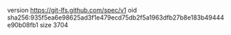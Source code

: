 version https://git-lfs.github.com/spec/v1
oid sha256:935f5ea6e98625ad3f1e479ecd75db2f5a1963dfb27b8e183b49444e90b08fb1
size 3704
